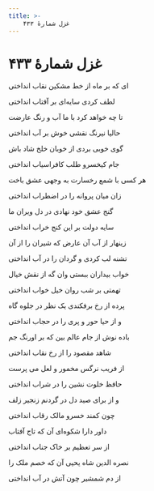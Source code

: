 ```yaml
---
title: >-
    غزل شمارهٔ ۴۳۳
---
```

# غزل شمارهٔ ۴۳۳

<div class="b" id="bn1"><div class="m1"><p>ای که بر ماه از خط مشکین نقاب انداختی</p></div>
<div class="m2"><p>لطف کردی سایه‌ای بر آفتاب انداختی</p></div></div>
<div class="b" id="bn2"><div class="m1"><p>تا چه خواهد کرد با ما آب و رنگ عارضت</p></div>
<div class="m2"><p>حالیا نیرنگ نقشی خوش بر آب انداختی</p></div></div>
<div class="b" id="bn3"><div class="m1"><p>گوی خوبی بردی از خوبان خلخ شاد باش</p></div>
<div class="m2"><p>جام کیخسرو طلب کافراسیاب انداختی</p></div></div>
<div class="b" id="bn4"><div class="m1"><p>هر کسی با شمع رخسارت به وجهی عشق باخت</p></div>
<div class="m2"><p>زان میان پروانه را در اضطراب انداختی</p></div></div>
<div class="b" id="bn5"><div class="m1"><p>گنج عشق خود نهادی در دل ویران ما</p></div>
<div class="m2"><p>سایه دولت بر این کنج خراب انداختی</p></div></div>
<div class="b" id="bn6"><div class="m1"><p>زینهار از آب آن عارض که شیران را از آن</p></div>
<div class="m2"><p>تشنه لب کردی و گردان را در آب انداختی</p></div></div>
<div class="b" id="bn7"><div class="m1"><p>خواب بیداران ببستی وان گه از نقش خیال</p></div>
<div class="m2"><p>تهمتی بر شب روان خیل خواب انداختی</p></div></div>
<div class="b" id="bn8"><div class="m1"><p>پرده از رخ برفکندی یک نظر در جلوه گاه</p></div>
<div class="m2"><p>و از حیا حور و پری را در حجاب انداختی</p></div></div>
<div class="b" id="bn9"><div class="m1"><p>باده نوش از جام عالم بین که بر اورنگ جم</p></div>
<div class="m2"><p>شاهد مقصود را از رخ نقاب انداختی</p></div></div>
<div class="b" id="bn10"><div class="m1"><p>از فریب نرگس مخمور و لعل می پرست</p></div>
<div class="m2"><p>حافظ خلوت نشین را در شراب انداختی</p></div></div>
<div class="b" id="bn11"><div class="m1"><p>و از برای صید دل در گردنم زنجیر زلف</p></div>
<div class="m2"><p>چون کمند خسرو مالک رقاب انداختی</p></div></div>
<div class="b" id="bn12"><div class="m1"><p>داور دارا شکوه‌ای آن که تاج آفتاب</p></div>
<div class="m2"><p>از سر تعظیم بر خاک جناب انداختی</p></div></div>
<div class="b" id="bn13"><div class="m1"><p>نصره الدین شاه یحیی آن که خصم ملک را</p></div>
<div class="m2"><p>از دم شمشیر چون آتش در آب انداختی</p></div></div>